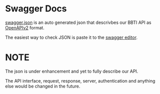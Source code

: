 # Swagger Docs

[swagger.json](./swagger.json) is an auto generated json that descrivbes our BBTI API as [OpenAPIv2](https://swagger.io/specification/v2/) format.

The easiest way to check JSON is paste it to the [swagger editor](https://editor.swagger.io/).

# NOTE
The json is under enhancement and yet to fully describe our API. 

The API interface, request, response, server, authentication and anything else would be changed in the future. 